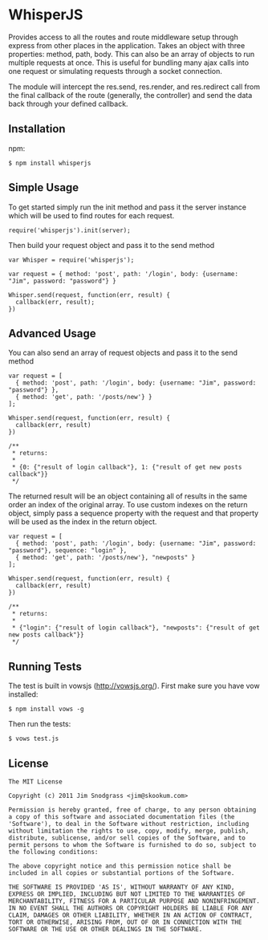# WhisperJS

  Provides access to all the routes and route middleware setup through express from other places in the application. Takes an object with three properties: method, path, body.  This can also be an array of objects to run multiple requests at once.  This is useful for bundling many ajax calls into one request or simulating requests through a socket connection.

  The module will intercept the res.send, res.render, and res.redirect call from the final callback of the route (generally, the controller) and send the data back through your defined callback.

## Installation

npm:

    $ npm install whisperjs

## Simple Usage

To get started simply run the init method and pass it the server instance which will be used to find routes for each request.
  
    require('whisperjs').init(server);

Then build your request object and pass it to the send method

    var Whisper = require('whisperjs');

    var request = { method: 'post', path: '/login', body: {username: "Jim", password: "password"} }

    Whisper.send(request, function(err, result) {
      callback(err, result);
    })

## Advanced Usage

You can also send an array of request objects and pass it to the send method

    var request = [
      { method: 'post', path: '/login', body: {username: "Jim", password: "password"} },
      { method: 'get', path: '/posts/new'} }
    ];

    Whisper.send(request, function(err, result) {
      callback(err, result)
    })

    /**
     * returns:
     * 
     * {0: {"result of login callback"}, 1: {"result of get new posts callback"}}
     */

The returned result will be an object containing all of results in the same order an index of the original array. To use custom indexes on the return object, simply pass a sequence property with the request and that property will be used as the index in the return object.

    var request = [
      { method: 'post', path: '/login', body: {username: "Jim", password: "password"}, sequence: "login" },
      { method: 'get', path: '/posts/new'}, "newposts" }
    ];
    
    Whisper.send(request, function(err, result) {
      callback(err, result)
    })

    /**
     * returns:
     * 
     * {"login": {"result of login callback"}, "newposts": {"result of get new posts callback"}}
     */


## Running Tests

The test is built in vowsjs (http://vowsjs.org/). First make sure you have vow installed:

    $ npm install vows -g

Then run the tests:

    $ vows test.js

## License

    The MIT License

    Copyright (c) 2011 Jim Snodgrass <jim@skookum.com>

    Permission is hereby granted, free of charge, to any person obtaining
    a copy of this software and associated documentation files (the
    'Software'), to deal in the Software without restriction, including
    without limitation the rights to use, copy, modify, merge, publish,
    distribute, sublicense, and/or sell copies of the Software, and to
    permit persons to whom the Software is furnished to do so, subject to
    the following conditions:

    The above copyright notice and this permission notice shall be
    included in all copies or substantial portions of the Software.

    THE SOFTWARE IS PROVIDED 'AS IS', WITHOUT WARRANTY OF ANY KIND,
    EXPRESS OR IMPLIED, INCLUDING BUT NOT LIMITED TO THE WARRANTIES OF
    MERCHANTABILITY, FITNESS FOR A PARTICULAR PURPOSE AND NONINFRINGEMENT.
    IN NO EVENT SHALL THE AUTHORS OR COPYRIGHT HOLDERS BE LIABLE FOR ANY
    CLAIM, DAMAGES OR OTHER LIABILITY, WHETHER IN AN ACTION OF CONTRACT,
    TORT OR OTHERWISE, ARISING FROM, OUT OF OR IN CONNECTION WITH THE
    SOFTWARE OR THE USE OR OTHER DEALINGS IN THE SOFTWARE.

